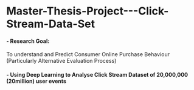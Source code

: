 # Master-Thesis-Project---Click-Stream-Data-Set

#### - Research Goal:
To understand and Predict Consumer Online Purchase Behaviour (Particularly Alternative Evaluation Process)


#### - Using Deep Learning to Analyse Click Stream Dataset of 20,000,000 (20million) user events 
 


